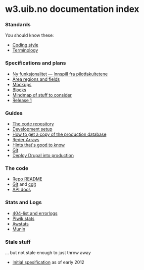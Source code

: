 # w3.uib.no documentation index

### Standards

You should know these:

* [Coding style](style.html)
* [Terminology](terms.html)

### Specifications and plans

* [Ny funksjonalitet — Innspill fra pilotfakultetene](doc/pilot-ny-funksjonalitet.pdf)
* [Area regions and fields](area.html)
* [Mockups](mockups/)
* [Blocks](blocks.html)
* [Mindmap of stuff to consider](w3.uib.no.pdf)
* [Release 1](release1.html)

### Guides

* [The code repository](repo.html)
* [Development setup](development-setup.html)
* [How to get a copy of the production database](local-production.html)
* [Reder Arrays](render-array.html)
* [Hints that's good to know](hints.html)
* [Git](git.html)
* [Deploy Drupal into production](drupal-deploy.html)

### The code

* [Repo README](repo-readme.html)
* [Git](https://rts.uib.no/projects/w3/repository) and [cgit](https://git.uib.no/cgit/site/w3.uib.no.git/tree/)
* [API docs](api/)

### Stats and Logs

* [404-list and errorlogs](http://overvakning.app.uib.no/w3_logs/)
* [Piwik stats](http://stats.uib.no/)
* [Awstats](http://overvakning.uib.no/awstats/index.php)
* [Munin](http://overvakning.app.uib.no/awstats/awstats.pl?output=main&config=www.uib.no)

### Stale stuff

... but not stale enough to just throw away

* [Initial spesification](spec.html) as of early 2012
